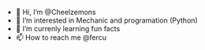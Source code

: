 - 👋 Hi, I’m @Cheelzemons
- 👀 I’m interested in Mechanic and programation (Python)
- 🌱 I’m currenly learning fun facts
- 📫 How to reach me @fercu

<!---
Cheelzemons/Cheelzemons is a ✨ special ✨ repository because its `README.md` (this file) appears on your GitHub profile.
You can click the Preview link to take a look at your changes.
--->
